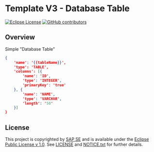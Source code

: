 # Template V3 - Database Table

[![Eclipse License](http://img.shields.io/badge/license-Eclipse-brightgreen.svg)](LICENSE)
[![GitHub contributors](https://img.shields.io/github/contributors/dirigiblelabs/template-v3-database-table.svg)](https://github.com/dirigiblelabs/template-v3-database-table/graphs/contributors)


## Overview

Simple "Database Table"
```json
{
	'name': '{{tableName}}',
	'type': 'TABLE',
	'columns': [{
		'name': 'ID',
		'type': 'INTEGER',
		'primaryKey': 'true'
	}, {
		'name': 'NAME',
		'type': 'VARCHAR',
		'length': '50'
	}]
}
```


## License

This project is copyrighted by [SAP SE](http://www.sap.com/) and is available under the [Eclipse Public License v 1.0](https://www.eclipse.org/legal/epl-v10.html). See [LICENSE](LICENSE) and [NOTICE.txt](NOTICE.txt) for further details.
